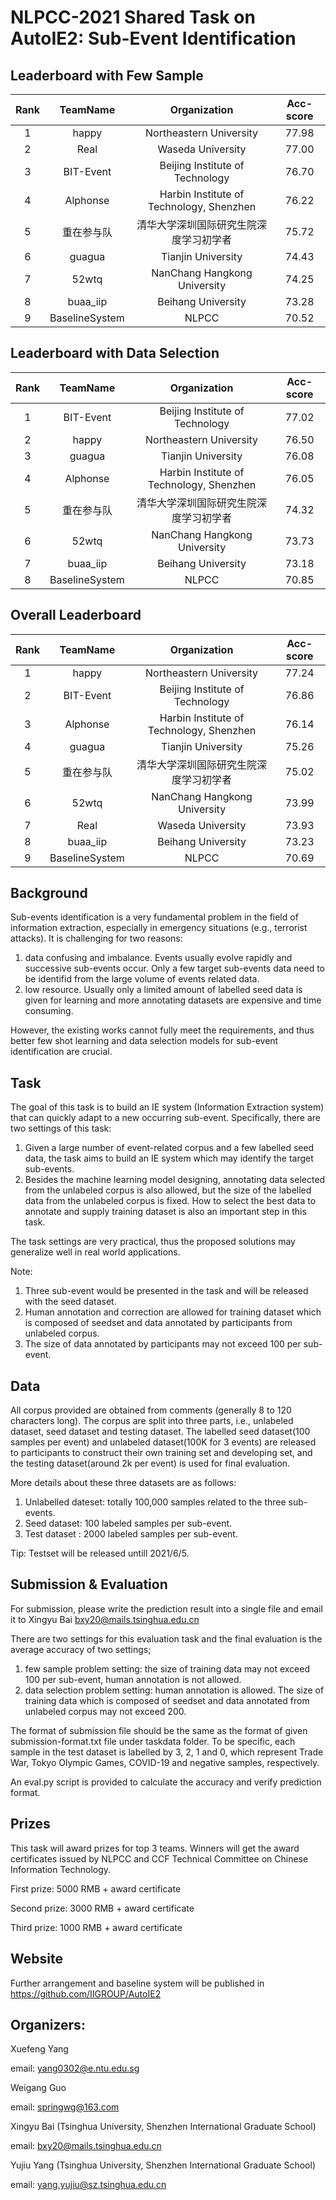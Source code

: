 # NLPCC-2021 Shared Task on AutoIE2: Sub-Event Identification

## Leaderboard with Few Sample
| Rank | TeamName | Organization | Acc-score |
| :-----: | :----: | :----: | :----: |
| 1 | happy | Northeastern University | 77.98 |
| 2 | Real | Waseda University | 77.00 |
| 3 | BIT-Event | Beijing Institute of Technology | 76.70 |
| 4 | Alphonse | Harbin Institute of Technology, Shenzhen | 76.22 |
| 5 | 重在参与队 | 清华大学深圳国际研究生院深度学习初学者 | 75.72 |
| 6 | guagua | Tianjin University | 74.43 |
| 7 | 52wtq | NanChang Hangkong University | 74.25 |
| 8 | buaa_iip | Beihang University | 73.28 |
| 9 | BaselineSystem | NLPCC | 70.52 |


## Leaderboard with Data Selection
| Rank | TeamName | Organization | Acc-score |
| :-----: | :----: | :----: | :----: |
| 1 | BIT-Event | Beijing Institute of Technology | 77.02 |
| 2 | happy | Northeastern University | 76.50 |
| 3 | guagua | Tianjin University | 76.08 |
| 4 | Alphonse | Harbin Institute of Technology, Shenzhen | 76.05 |
| 5 | 重在参与队 | 清华大学深圳国际研究生院深度学习初学者 | 74.32 |
| 6 | 52wtq | NanChang Hangkong University | 73.73 |
| 7 | buaa_iip | Beihang University | 73.18 |
| 8 | BaselineSystem | NLPCC | 70.85 |


## Overall Leaderboard
| Rank | TeamName | Organization | Acc-score |
| :-----: | :----: | :----: | :----: |
| 1 | happy | Northeastern University | 77.24 |
| 2 | BIT-Event | Beijing Institute of Technology | 76.86 |
| 3 | Alphonse | Harbin Institute of Technology, Shenzhen | 76.14 |
| 4 | guagua | Tianjin University | 75.26 |
| 5 | 重在参与队 | 清华大学深圳国际研究生院深度学习初学者 | 75.02 |
| 6 | 52wtq | NanChang Hangkong University | 73.99 |
| 7 | Real | Waseda University | 73.93 |
| 8 | buaa_iip | Beihang University | 73.23 |
| 9 | BaselineSystem | NLPCC | 70.69 |


## Background

Sub-events identification is a very fundamental problem in the field of information extraction, especially in emergency situations (e.g., terrorist attacks). It is challenging for two reasons:
1.	data confusing and imbalance. Events usually evolve rapidly and successive sub-events occur. Only a few target sub-events data need to be identifid from the large volume of events related data.
2.	low resource. Usually only a limited amount of labelled seed data is given for learning and more annotating datasets are expensive and time consuming.

However, the existing works cannot fully meet the requirements, and thus better few shot learning and data selection models for sub-event identification are crucial.


## Task

The goal of this task is to build an IE system (Information Extraction system) that can quickly adapt to a new occurring sub-event. Specifically, there are two settings of this task:
1.	Given a large number of event-related corpus and a few labelled seed data, the task aims to build an IE system which may identify the target sub-events.
2.	Besides the machine learning model designing, annotating data selected from the unlabeled corpus is also allowed, but the size of the labelled data from the unlabeled corpus is fixed. How to select the best data to annotate and supply training dataset is also an important step in this task.

The task settings are very practical, thus the proposed solutions may generalize well in real world applications.

Note:  
1.	Three sub-event would be presented in the task and will be released with the seed dataset.
2.	Human annotation and correction are allowed for training dataset which is composed of seedset and data annotated by participants from unlabeled corpus. 
3.	The size of data annotated by participants may not exceed 100 per sub-event.


## Data
All corpus provided are obtained from comments (generally 8 to 120 characters long). The corpus are split into three parts, i.e., unlabeled dataset, seed dataset and testing dataset. The  labelled seed dataset(100 samples per event) and unlabeled dataset(100K for 3 events) are released to participants to construct their own training set and developing set, and the testing dataset(around 2k per event) is used for final evaluation.

More details about these three datasets are as follows:
1.	Unlabelled dateset: totally 100,000 samples related to the three sub-events.
2.	Seed dataset: 100 labeled samples per sub-event. 
3.	Test dataset : 2000 labeled samples per sub-event.

Tip: Testset will be released untill 2021/6/5.


## Submission & Evaluation

For submission, please write the prediction result into a single file and email it to Xingyu Bai
bxy20@mails.tsinghua.edu.cn

There are two settings for this evaluation task and the final evaluation is the average accuracy of two settings;
1.	few sample problem setting: the size of training data may not exceed 100 per sub-event, human annotation is not allowed.
2.	data selection problem setting: human annotation is allowed. The size of training data which is composed of seedset and data annotated from unlabeled corpus may not exceed 200.

The format of submission file should be the same as the format of given submission-format.txt file under taskdata folder. To be specific, each sample in the test dataset is labelled by 3, 2, 1 and 0, which represent Trade War, Tokyo Olympic Games, COVID-19 and negative samples, respectively.

An eval.py script is provided to calculate the accuracy and verify prediction format. 



## Prizes

This task will award prizes for top 3 teams. Winners will get the award certificates issued by NLPCC and CCF Technical Committee on Chinese Information Technology. 


First prize:         5000 RMB + award certificate

Second prize:        3000 RMB + award certificate

Third prize:         1000 RMB + award certificate


## Website

Further arrangement and baseline system will be published in https://github.com/IIGROUP/AutoIE2

## Organizers: 

Xuefeng Yang 

email: yang0302@e.ntu.edu.sg

Weigang Guo 

email: springwg@163.com

Xingyu Bai (Tsinghua University, Shenzhen International Graduate School)

email: bxy20@mails.tsinghua.edu.cn

Yujiu Yang (Tsinghua University, Shenzhen International Graduate School)

email: yang.yujiu@sz.tsinghua.edu.cn

